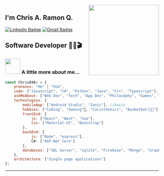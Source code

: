<img align='right' src="https://camo.githubusercontent.com/3b7c592ede97b6138ffd4b1cc1541c2f3b11fd39/687474703a2f2f33312e6d656469612e74756d626c722e636f6d2f31376665613932306666333665663466356238373764353231366137616164392f74756d626c725f6d6f39786a65387a5a34317163626975666f315f313238302e676966" width="230">

## I'm Chris A. Ramon Q. 
[![Linkedin Badge](https://img.shields.io/badge/-ChrisAlexander-blue?style=flat-square&logo=Linkedin&logoColor=white&link=https://do.linkedin.com/public-profile/in/chris-a-ram%C3%B3n-q-2275321b2?challengeId=AQFvp_jBO6vhWwAAAXOOpYG4f6g1NSyRnapZ1DGK7rihUcE9N26t9tLux7bIwECNQcALfhGK0j1EvNtaky_8JAyEyQFTfoLUKw&submissionId=334f3de8-5c83-2516-6d08-1c431e234e65)](https://do.linkedin.com/public-profile/in/chris-a-ram%C3%B3n-q-2275321b2?challengeId=AQFvp_jBO6vhWwAAAXOOpYG4f6g1NSyRnapZ1DGK7rihUcE9N26t9tLux7bIwECNQcALfhGK0j1EvNtaky_8JAyEyQFTfoLUKw&submissionId=334f3de8-5c83-2516-6d08-1c431e234e65)
[![Gmail Badge](https://img.shields.io/badge/-ChrisJobs046@gmail.com-c14438?style=flat-square&logo=Gmail&logoColor=white&link=mailto:ChrisJobs046@gmail.com)](mailto:ChrisJobs046@gmail.com)

## Software Developer 👨‍💻🎬

### <img src="https://giphy.com/gifs/death-note-ryuk-PRU4TqzdyLCHS" width="50"> A little more about me...  


```javascript
const Chris046✌ = {
    pronouns: "He" | "Him",
    code: ["Javascript", "C#", "Python", "Java", "C++", "Typescript"],
    askMeAbout: ["Web Dev", "Tech", "App Dev", "Philosophy", "Games", "Music"],
    technologies: {
        mobileApp: ["Android Studio", "Ionic"], //bacis
        hobbies: ["Coding", "Gaming"👾, "Calisthenics", "Basketball🏀🏀"],
        frontEnd: {
            js: ["React", "Next", "Vue"],
            css: ["Material-UI", "Bootstrap"]
        },
        backEnd: {
            js: ["Node", "express"],
            C#: ["ASP.Net Core"]
        },
        databases: ["SQL Server", "sqlite", "Firebase", "Mongo", "Graphql"]
    },
    architecture: ["Single page applications"]
};
```

---------------------------------------------------------------------------------------------------------------------------------------------------------------------------------
